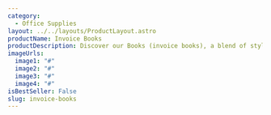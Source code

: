 ```yaml
---
category:
  - Office Supplies
layout: ../../layouts/ProductLayout.astro
productName: Invoice Books
productDescription: Discover our Books (invoice books), a blend of style, functionality, and quality that stands out. Perfect for your everyday needs.
imageUrls:
  image1: "#"
  image2: "#"
  image3: "#"
  image4: "#"
isBestSeller: False
slug: invoice-books
---
```


